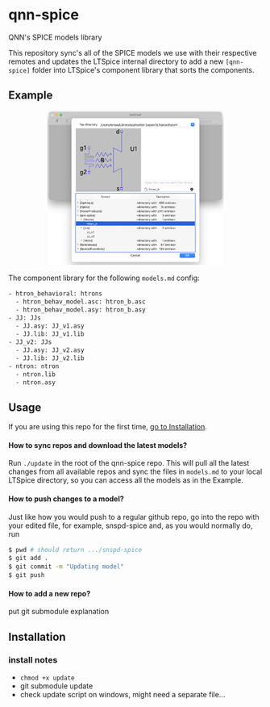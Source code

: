 # qnn-spice
QNN's SPICE models library

This repository sync's all of the SPICE models we use with their respective remotes
and updates the LTSpice internal directory to add a new `[qnn-spice]` folder into
LTSpice's component library that sorts the components.

## Example

<center><img src="example.png" width="350px"/></center>

The component library for the following `models.md` config:

```
- htron_behavioral: htrons
  - htron_behav_model.asc: htron_b.asc
  - htron_behav_model.asy: htron_b.asy
- JJ: JJs
  - JJ.asy: JJ_v1.asy
  - JJ.lib: JJ_v1.lib
- JJ_v2: JJs
  - JJ.asy: JJ_v2.asy
  - JJ.lib: JJ_v2.lib
- ntron: ntron
  - ntron.lib
  - ntron.asy
```


## Usage

If you are using this repo for the first time, [go to Installation](#Installation). 

#### How to sync repos and download the latest models?

Run `./update` in the root of the qnn-spice repo. This will pull
all the latest changes from all available repos and sync the
files in `models.md` to your local LTSpice directory, so you can
access all the models as in the Example.

#### How to push changes to a model?

Just like how you would push to a regular github repo,
go into the repo with your edited file, for example,
snspd-spice and, as you would normally do, run 
``` bash
$ pwd # should return .../snspd-spice
$ git add .
$ git commit -m "Updating model"
$ git push
```

#### How to add a new repo?

put git submodule explanation

## Installation

### install notes

- `chmod +x update`
- git submodule update
- check update script on windows, might need a separate file...